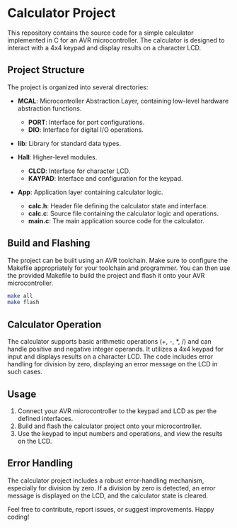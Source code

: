 # Calculator Project

This repository contains the source code for a simple calculator implemented in C for an AVR microcontroller. The calculator is designed to interact with a 4x4 keypad and display results on a character LCD.

## Project Structure

The project is organized into several directories:

- **MCAL**: Microcontroller Abstraction Layer, containing low-level hardware abstraction functions.
  - **PORT**: Interface for port configurations.
  - **DIO**: Interface for digital I/O operations.

- **lib**: Library for standard data types.

- **Hall**: Higher-level modules.
  - **CLCD**: Interface for character LCD.
  - **KAYPAD**: Interface and configuration for the keypad.
- **App**: Application layer containing calculator logic.
  - **calc.h**: Header file defining the calculator state and interface.
  - **calc.c**: Source file containing the calculator logic and operations.
  - **main.c**: The main application source code for the calculator.
  
## Build and Flashing

The project can be built using an AVR toolchain. Make sure to configure the Makefile appropriately for your toolchain and programmer. You can then use the provided Makefile to build the project and flash it onto your AVR microcontroller.

```bash
make all
make flash
```

## Calculator Operation

The calculator supports basic arithmetic operations (+, -, *, /) and can handle positive and negative integer operands. It utilizes a 4x4 keypad for input and displays results on a character LCD. The code includes error handling for division by zero, displaying an error message on the LCD in such cases.

## Usage

1. Connect your AVR microcontroller to the keypad and LCD as per the defined interfaces.
2. Build and flash the calculator project onto your microcontroller.
3. Use the keypad to input numbers and operations, and view the results on the LCD.

## Error Handling

The calculator project includes a robust error-handling mechanism, especially for division by zero. If a division by zero is detected, an error message is displayed on the LCD, and the calculator state is cleared.

Feel free to contribute, report issues, or suggest improvements. Happy coding!
